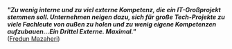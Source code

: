 ***"Zu wenig interne und zu viel externe Kompetenz, die ein IT-Großprojekt stemmen soll. Unternehmen neigen dazu, sich für große Tech-Projekte zu viele Fachleute von außen zu holen und zu wenig eigene Kompetenzen aufzubauen...Ein Drittel Externe. Maximal."***  
([Fredun Mazaheri](https://www.wiwo.de/unternehmen/it/hsbc-risikovorstand-einen-kompletten-arbeitstag-in-der-woche-fuer-das-sap-projekt-reserviert/24091710.html))